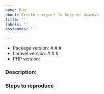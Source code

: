 ```yaml
---
name: Bug
about: Create a report to help us improve
title: ''
labels: ''
assignees: ''

---
```


- Package version: #.#.#
 - Laravel version: #.#.#
 - PHP version: 

### Description:

### Steps to reproduce
